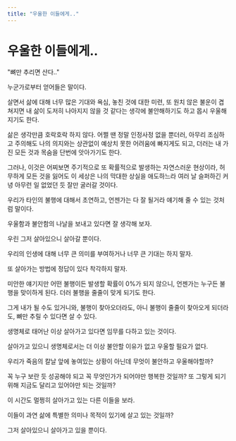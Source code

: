 ```yaml
---
title: "우울한 이들에게.."
---
```

# 우울한 이들에게..


"뼈만 추리면 산다.."




누군가로부터 얻어들은 말이다.




살면서 삶에 대해 너무 많은 기대와 욕심, 놓친 것에 대한 미련, 또 원치 않은 불운이 겹쳐지면 내 삶이 도저히 나아지지 않을 것 같다는 생각에 불안해하기도 하고 몹시 우울해지기도 한다. 




삶은 생각만큼 호락호락 하지 않다. 어쩔 땐 정말 인정사정 없을 뿐더러, 아무리 조심하고 주의해도 나의 의지와는 상관없이 예상치 못한 어려움에 빠지게도 되고, 더러는 내 가진 모든 것과 목숨을 단번에 앗아가기도 한다.




그러나, 이것은 어찌보면 주기적으로 또 확률적으로 발생하는 자연스러운 현상이라, 허무하게 모든 것을 잃어도 이 세상은 나의 막대한 상실을 애도하느라 여러 날 슬퍼하긴 커녕 아무런 일 없었던 듯 잘만 굴러갈 것이다.




우리가 타인의 불행에 대해서 초연하고, 언젠가는 다 잘 될거라 얘기해 줄 수 있는 것처럼 말이다. 




우울함과 불안함의 나날을 보내고 있다면 잘 생각해 보자. 




우린 그저 살아있으니 살아갈 뿐이다. 




우리의 인생에 대해 너무 큰 의미를 부여하거나 너무 큰 기대는 하지 말자. 




또 살아가는 방법에 정답이 있다 착각하지 말자. 




미안한 얘기지만 어떤 불행이든 발생할 확률이 0%가 되지 않으니, 언젠가는 누구든 불행을 맞이하게 된다. 더러 불행을 줄줄이 맞게 되기도 한다.




그게 내가 될 수도 있거니와, 불행이 찾아오더라도, 아니 불행이 줄줄이 찾아오게 되더라도, 뼈만 추릴 수 있다면 살 수 있다.




생명체로 태어난 이상 살아가고 있다면 임무를 다하고 있는 것이다.




살아가고 있으니 생명체로서는 더 이상 불안할 이유가 없고 우울할 필요가 없다. 




우리가 죽음의 칼날 앞에 놓여있는 상황이 아닌데 무엇이 불안하고 우울해야할까?




꼭 누구 보란 듯 성공해야 되고 꼭 무엇인가가 되어야만 행복한 것일까? 또 그렇게 되기 위해 지금도 달리고 있어야만 되는 것일까?




이 시간도 멀쩡히 살아가고 있는 다른 이들을 보라. 




이들이 과연 삶에 특별한 의미나 목적이 있기에 살고 있는 것일까?




그저 살아있으니 살아가고 있을 뿐이다. 





